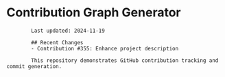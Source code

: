 # Contribution Graph Generator
            
            Last updated: 2024-11-19
            
            ## Recent Changes
            - Contribution #355: Enhance project description
            
            This repository demonstrates GitHub contribution tracking and commit generation.
        